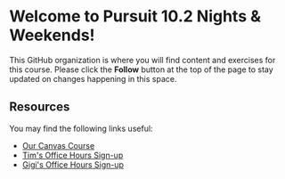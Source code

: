 
# Welcome to Pursuit 10.2 Nights & Weekends!

This GitHub organization is where you will find content and exercises for this course. Please click the **Follow** button at the top of the page to stay updated on changes happening in this space.

## Resources

You may find the following links useful:

- [Our Canvas Course](https://pursuit.instructure.com/courses/28)
- [Tim's Office Hours Sign-up](https://calendly.com/tim-pursuit/tim-s-office-hours?month=2023-03)
- [Gigi's Office Hours Sign-up]()
